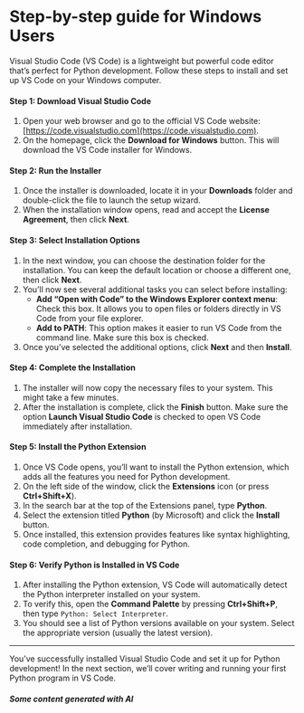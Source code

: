 # Step-by-step guide for Windows Users

Visual Studio Code (VS Code) is a lightweight but powerful code editor that’s perfect for Python development. Follow these steps to install and set up VS Code on your Windows computer.

#### Step 1: Download Visual Studio Code

1. Open your web browser and go to the official VS Code website: [https://code.visualstudio.com](https://code.visualstudio.com).
2. On the homepage, click the **Download for Windows** button. This will download the VS Code installer for Windows.

#### Step 2: Run the Installer

1. Once the installer is downloaded, locate it in your **Downloads** folder and double-click the file to launch the setup wizard.
2. When the installation window opens, read and accept the **License Agreement**, then click **Next**.

#### Step 3: Select Installation Options

1. In the next window, you can choose the destination folder for the installation. You can keep the default location or choose a different one, then click **Next**.
2. You’ll now see several additional tasks you can select before installing:
   * **Add “Open with Code” to the Windows Explorer context menu**: Check this box. It allows you to open files or folders directly in VS Code from your file explorer.
   * **Add to PATH**: This option makes it easier to run VS Code from the command line. Make sure this box is checked.
3. Once you’ve selected the additional options, click **Next** and then **Install**.

#### Step 4: Complete the Installation

1. The installer will now copy the necessary files to your system. This might take a few minutes.
2. After the installation is complete, click the **Finish** button. Make sure the option **Launch Visual Studio Code** is checked to open VS Code immediately after installation.

#### Step 5: Install the Python Extension

1. Once VS Code opens, you’ll want to install the Python extension, which adds all the features you need for Python development.
2. On the left side of the window, click the **Extensions** icon (or press **Ctrl+Shift+X**).
3. In the search bar at the top of the Extensions panel, type **Python**.
4. Select the extension titled **Python** (by Microsoft) and click the **Install** button.
5. Once installed, this extension provides features like syntax highlighting, code completion, and debugging for Python.

#### Step 6: Verify Python is Installed in VS Code

1. After installing the Python extension, VS Code will automatically detect the Python interpreter installed on your system.
2. To verify this, open the **Command Palette** by pressing **Ctrl+Shift+P**, then type `Python: Select Interpreter`.
3. You should see a list of Python versions available on your system. Select the appropriate version (usually the latest version).

***

You’ve successfully installed Visual Studio Code and set it up for Python development! In the next section, we’ll cover writing and running your first Python program in VS Code.

##### Some content generated with AI
